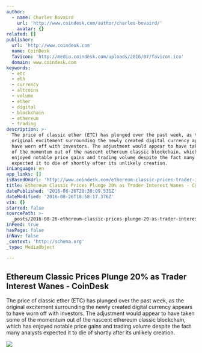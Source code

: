 ```yaml
---
author:
  - name: Charles Bovaird
    url: 'http://www.coindesk.com/author/charles-bovaird/'
    avatar: {}
related: []
publisher:
  url: 'http://www.coindesk.com'
  name: CoinDesk
  favicon: 'http://media.coindesk.com/uploads/2016/07/favicon.ico'
  domain: www.coindesk.com
keywords:
  - etc
  - eth
  - currency
  - altcoins
  - volume
  - ether
  - digital
  - blockchain
  - ethereum
  - trading
description: >-
  The price of classic ether (ETC) has plunged over the past week, as the
  original excitement surrounding the newly created digital currency appears to
  have worn off with investors. The adjustment would appear to have taken some
  of the momentum out of the nascent ethereum classic blockchain, which has
  enjoyed notable price gains and trading volume despite the fact many analysts
  expected it to die of shortly after its unlikely creation.
inLanguage: en
app_links: []
isBasedOnUrl: 'http://www.coindesk.com/ethereum-classic-prices-trader-interest-wanes/'
title: Ethereum Classic Prices Plunge 20% as Trader Interest Wanes - CoinDesk
datePublished: '2016-08-26T20:30:09.531Z'
dateModified: '2016-08-26T18:58:17.376Z'
via: {}
starred: false
sourcePath: >-
  _posts/2016-08-26-ethereum-classic-prices-plunge-20-as-trader-interest-wanes.md
inFeed: true
hasPage: false
inNav: false
_context: 'http://schema.org'
_type: MediaObject

---
```

<article style=""><h1>Ethereum Classic Prices Plunge 20% as Trader Interest Wanes - CoinDesk</h1><p>The price of classic ether (ETC) has plunged over the past week, as the original excitement surrounding the newly created digital currency appears to have worn off with investors. The adjustment would appear to have taken some of the momentum out of the nascent ethereum classic blockchain, which has enjoyed notable price gains and trading volume despite the fact many analysts expected it to die of shortly after its unlikely creation.</p><img src="https://media.coindesk.com/uploads/2016/08/trading-market-e1472236485560.jpg" /></article>